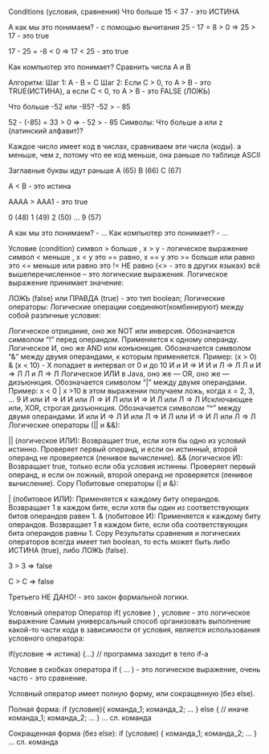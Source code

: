 Conditions (условия, сравнения)
Что больше 15 < 37 - это ИСТИНА

А как мы это понимаем? - с помощью вычитания 25 - 17 = 8 > 0 => 25 > 17 - это true

17 - 25 = -8 < 0 => 17 < 25 - это true

Как компьютер это понимает? Сравнить числа A и B

Алгоритм: Шаг 1: A - B = С Шаг 2: Если С > 0, то A > B - это TRUE(ИСТИНА), а если C < 0, то A > B - это FALSE (ЛОЖЬ)

Что больше -52 или -85? -52 > - 85

52 - (-85) = 33 > 0 => - 52 > - 85
Символы: Что больше a или z (латинский алфавит)?

Каждое число имеет код в числах, сравниваем эти числа (коды). a меньше, чем z, потому что ее код меньше, она раньше по таблице ASCII

Заглавные буквы идут раньше A (65) B (66) C (67)

A < B - это истина

AAAA > AAA1 - это true

0 (48) 1 (49) 2 (50) ... 9 (57)

А как мы это понимаем? - ... Как компьютер это понимает? - ...

Условие (condition)
символ > больше , x > y - логическое выражение
символ < меньше , x < y
это == равно, x == y
это >= больше или равно
это <= меньше или равно
это != НЕ равно (<> - это в других языках) всё вышеперечисленное – это логические выражения.
Логическое выражение принимает значение:

ЛОЖЬ (false) или ПРАВДА (true) - это тип boolean;
Логические операторы:
Логические операции соединяют(комбинируют) между собой различные условия:

Логическое отрицание, оно же NOT или инверсия. Обозначается символом “!” перед операндом. Применяется к одному операнду.
Логическое И, оно же AND или конъюнкция. Обозначается символом “&” между двумя операндами, к которым применяется. Пример: (x > 0) & (x < 10) - X попадает в интервал от 0 и до 10 И и И => И И и Л => Л Л и И => Л Л и Л => Л
Логическое ИЛИ в Java, оно же — OR, оно же — дизъюнкция. Обозначается символом “|” между двумя операндами. Пример: x < 0 | x >10 в этом выражении получаем ложь, когда x = 2, 3, ... 9 И или И => И И или Л => И Л или И => И Л или Л => Л
Исключающее или, XOR, строгая дизъюнкция. Обозначается символом “^” между двумя операндами. И или И => Л И или Л => И Л или И => И Л или Л => Л
Логические операторы (|| и &&):

|| (логическое ИЛИ): Возвращает true, если хотя бы одно из условий истинно. Проверяет первый операнд, и если он истинный, второй операнд не проверяется (ленивое вычисление).
&& (логическое И): Возвращает true, только если оба условия истинны. Проверяет первый операнд, и если он ложный, второй операнд не проверяется (ленивое вычисление).
Copy
Побитовые операторы (| и &):

| (побитовое ИЛИ): Применяется к каждому биту операндов. Возвращает 1 в каждом бите, если хотя бы один из соответствующих битов операндов равен 1.
& (побитовое И): Применяется к каждому биту операндов. Возвращает 1 в каждом бите, если оба соответствующих бита операндов равны 1.
Copy
Результаты сравнения и логических операторов всегда имеет тип boolean, то есть может быть либо ИСТИНА (true), либо ЛОЖЬ (false).

3 > 3 => false

C > C => false

Третьего НЕ ДАНО! - это закон формальной логики.

Условный оператор
Оператор if( условие ) , условие - это логическое выражение
Самым универсальный способ организовать выполнение какой-то части кода в зависимости от условия, является использования условного оператора:

if(условие => истина) {...} // программа заходит в тело if-а

Условие в скобках оператора if ( ... ) - это логическое выражение, очень часто - это сравнение.

Условный оператор имеет полную форму, или сокращенную (без else).

Полная форма: if (условие){ команда_1; команда_2; ... } else { // иначе команда_1; команда_2; ... } ... сл. команда

Сокращенная форма (без else): if (условие) { команда_1; команда_2; ... } ... сл. команда